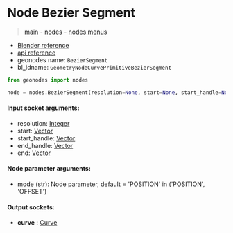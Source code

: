 # Node Bezier Segment

> [main](../structure.md) - [nodes](nodes.md) - [nodes menus](nodes_menus.md)

- [Blender reference](https://docs.blender.org/manual/en/latest/modeling/geometry_nodes/curve_primitives/bezier_segment.html)
- [api reference](https://docs.blender.org/api/current/bpy.types.GeometryNodeCurvePrimitiveBezierSegment.html)
- geonodes name: `BezierSegment`
- bl_idname: `GeometryNodeCurvePrimitiveBezierSegment`

```python
from geonodes import nodes

node = nodes.BezierSegment(resolution=None, start=None, start_handle=None, end_handle=None, end=None, mode='POSITION')
```

#### Input socket arguments:

- resolution: [Integer](Integer.md)
- start: [Vector](Vector.md)
- start_handle: [Vector](Vector.md)
- end_handle: [Vector](Vector.md)
- end: [Vector](Vector.md)

#### Node parameter arguments:

- mode (str): Node parameter, default = 'POSITION' in ('POSITION', 'OFFSET')

#### Output sockets:

- **curve** : [Curve](Curve)

